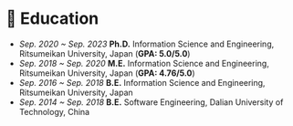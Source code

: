 # 📖 Education
- *Sep. 2020 ~ Sep. 2023* **Ph.D.** Information Science and Engineering, Ritsumeikan University, Japan (**GPA: 5.0/5.0**)
- *Sep. 2018 ~ Sep. 2020* **M.E.** Information Science and Engineering, Ritsumeikan University, Japan (**GPA: 4.76/5.0**)
- *Sep. 2016 ~ Sep. 2018* **B.E.** Information Science and Engineering, Ritsumeikan University, Japan
- *Sep. 2014 ~ Sep. 2018* **B.E.** Software Engineering, Dalian University of Technology, China
